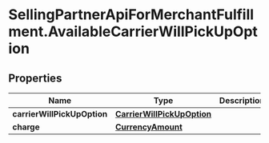 # SellingPartnerApiForMerchantFulfillment.AvailableCarrierWillPickUpOption

## Properties
Name | Type | Description | Notes
------------ | ------------- | ------------- | -------------
**carrierWillPickUpOption** | [**CarrierWillPickUpOption**](CarrierWillPickUpOption.md) |  | 
**charge** | [**CurrencyAmount**](CurrencyAmount.md) |  | 
